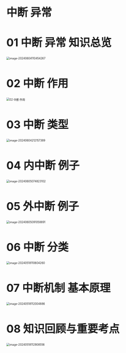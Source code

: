 # 中断 异常



# 01 中断 异常 知识总览

<img src="https://cvp.oss-cn-shanghai.aliyuncs.com/picgo/202406041104417.png" alt="image-20240604110454267" style="zoom:50%;" />



# 02 中断 作用

<img src="https://cvp.oss-cn-shanghai.aliyuncs.com/picgo/202406042123690.png" alt="02 中断 作用" style="zoom:50%;" />



# 03 中断 类型

<img src="https://cvp.oss-cn-shanghai.aliyuncs.com/picgo/202406042121719.png" alt="image-20240604212157389" style="zoom:50%;" />



# 04 内中断 例子

<img src="https://cvp.oss-cn-shanghai.aliyuncs.com/picgo/202406050748693.png" alt="image-20240605074823102" style="zoom:50%;" />



# 05 外中断 例子

<img src="https://cvp.oss-cn-shanghai.aliyuncs.com/picgo/202406050910336.png" alt="image-20240605091058891" style="zoom:50%;" />



# 06 中断 分类

<img src="https://cvp.oss-cn-shanghai.aliyuncs.com/picgo/202405181106430.png" alt="image-20240518110604260" style="zoom:50%;" />



# 07 中断机制 基本原理

<img src="https://cvp.oss-cn-shanghai.aliyuncs.com/picgo/202405181120991.png" alt="image-20240518112004886" style="zoom:50%;" />



# 08 知识回顾与重要考点

<img src="https://cvp.oss-cn-shanghai.aliyuncs.com/picgo/202405181129679.png" alt="image-20240518112908556" style="zoom:50%;" />